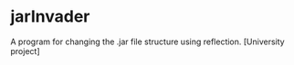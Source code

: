 # jarInvader

A program for changing the .jar file structure using reflection.
[University project]
